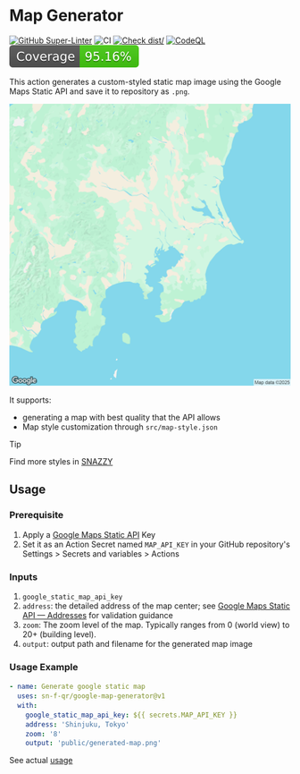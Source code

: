 # Map Generator

[![GitHub Super-Linter](https://github.com/sn-f-qr/google-map-generator/actions/workflows/linter.yml/badge.svg)](https://github.com/super-linter/super-linter)
![CI](https://github.com/sn-f-qr/google-map-generator/actions/workflows/ci.yml/badge.svg)
[![Check dist/](https://github.com/sn-f-qr/google-map-generator/actions/workflows/check-dist.yml/badge.svg)](https://github.com/actions/typescript-action/actions/workflows/check-dist.yml)
[![CodeQL](https://github.com/sn-f-qr/google-map-generator/actions/workflows/codeql-analysis.yml/badge.svg)](https://github.com/actions/typescript-action/actions/workflows/codeql-analysis.yml)
[![Coverage](./badges/coverage.svg)](./badges/coverage.svg)

This action generates a custom-styled static map image using the Google Maps
Static API and save it to repository as `.png`.

![Generated map](./assets/generated-map.png)

It supports:

- generating a map with best quality that the API allows
- Map style customization through `src/map-style.json`

> [!tip]
>
> Find more styles in [SNAZZY](https://snazzymaps.com/)

## Usage

### Prerequisite

1. Apply a
   [Google Maps Static API](https://developers.google.com/maps/documentation/maps-static)
   Key
1. Set it as an Action Secret named `MAP_API_KEY` in your GitHub repository's
   Settings > Secrets and variables > Actions

### Inputs

1. `google_static_map_api_key`
1. `address`: the detailed address of the map center; see
   [Google Maps Static API — Addresses](https://developers.google.com/maps/documentation/maps-static/start#Addresses)
   for validation guidance
1. `zoom`: The zoom level of the map. Typically ranges from 0 (world view) to
   20+ (building level).
1. `output`: output path and filename for the generated map image

### Usage Example

```yml
- name: Generate google static map
  uses: sn-f-qr/google-map-generator@v1
  with:
    google_static_map_api_key: ${{ secrets.MAP_API_KEY }}
    address: 'Shinjuku, Tokyo'
    zoom: '8'
    output: 'public/generated-map.png'
```

See actual
[usage](https://github.com/SN-F-QR/academic-personal/blob/main/.github/workflows/commit-snake.yml)

